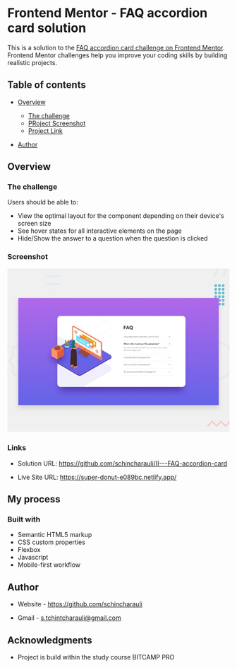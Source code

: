 # Frontend Mentor - FAQ accordion card solution

This is a solution to the [FAQ accordion card challenge on Frontend Mentor](https://www.frontendmentor.io/challenges/faq-accordion-card-XlyjD0Oam). Frontend Mentor challenges help you improve your coding skills by building realistic projects. 

## Table of contents

- [Overview](#overview)
  - [The challenge](#the-challenge)
  - [PRoject Screenshot](./design/active-states.jpg)
  - [Project Link](https://super-donut-e089bc.netlify.app/)

- [Author](https://github.com/schincharauli)



## Overview

### The challenge

Users should be able to:

- View the optimal layout for the component depending on their device's screen size
- See hover states for all interactive elements on the page
- Hide/Show the answer to a question when the question is clicked


### Screenshot

![](./design/desktop-preview.jpg)



### Links

- Solution URL: https://github.com/schincharauli/II---FAQ-accordion-card

- Live Site URL: https://super-donut-e089bc.netlify.app/

## My process

### Built with

- Semantic HTML5 markup
- CSS custom properties
- Flexbox
- Javascript
- Mobile-first workflow




## Author

- Website - https://github.com/schincharauli

- Gmail - s.tchintcharauli@gmail.com


## Acknowledgments

- Project is build within the study course BITCAMP PRO
